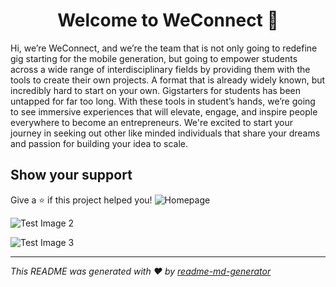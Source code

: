 <h1 align="center">Welcome to WeConnect 👋</h1>
<p>Hi, we’re WeConnect, and we’re the team that is not only going to redefine gig starting for the mobile generation, but going to empower students across a wide range of interdisciplinary fields by providing them with the tools to create their own projects. A format that is already widely known, but incredibly hard to start on your own. 
Gigstarters for students has been untapped for far too long. With these tools in student’s hands, we’re going to see immersive experiences that will elevate, engage, and inspire people everywhere to become an entrepreneurs. We're excited to start your journey in seeking out other like minded individuals that share your dreams and passion for building your idea to scale.
</p>

## Show your support

Give a ⭐️ if this project helped you!
![Homepage](3DTest.png)

![Test Image 2]("3DTest.png")

![Test Image 3](/3DTest.png)

***
_This README was generated with ❤️ by [readme-md-generator](https://github.com/kefranabg/readme-md-generator)_
